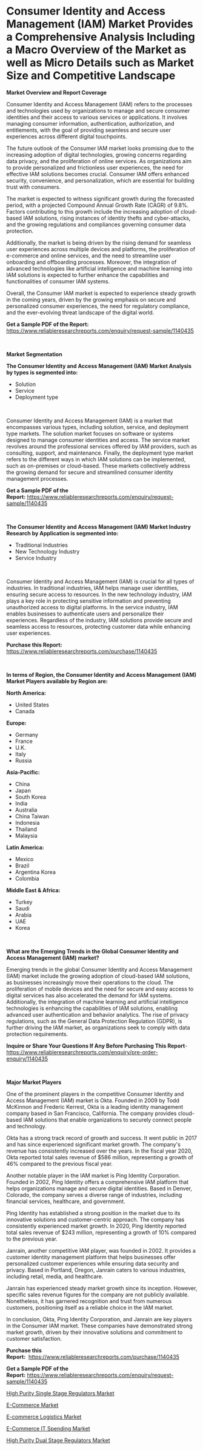 <p><h1>Consumer Identity and Access Management (IAM) Market Provides a Comprehensive Analysis Including a Macro Overview of the Market as well as Micro Details such as Market Size and Competitive Landscape</h1></p><p><strong>Market Overview and Report Coverage</strong></p>
<p><p>Consumer Identity and Access Management (IAM) refers to the processes and technologies used by organizations to manage and secure consumer identities and their access to various services or applications. It involves managing consumer information, authentication, authorization, and entitlements, with the goal of providing seamless and secure user experiences across different digital touchpoints.</p><p>The future outlook of the Consumer IAM market looks promising due to the increasing adoption of digital technologies, growing concerns regarding data privacy, and the proliferation of online services. As organizations aim to provide personalized and frictionless user experiences, the need for effective IAM solutions becomes crucial. Consumer IAM offers enhanced security, convenience, and personalization, which are essential for building trust with consumers.</p><p>The market is expected to witness significant growth during the forecasted period, with a projected Compound Annual Growth Rate (CAGR) of 9.8%. Factors contributing to this growth include the increasing adoption of cloud-based IAM solutions, rising instances of identity thefts and cyber-attacks, and the growing regulations and compliances governing consumer data protection.</p><p>Additionally, the market is being driven by the rising demand for seamless user experiences across multiple devices and platforms, the proliferation of e-commerce and online services, and the need to streamline user onboarding and offboarding processes. Moreover, the integration of advanced technologies like artificial intelligence and machine learning into IAM solutions is expected to further enhance the capabilities and functionalities of consumer IAM systems.</p><p>Overall, the Consumer IAM market is expected to experience steady growth in the coming years, driven by the growing emphasis on secure and personalized consumer experiences, the need for regulatory compliance, and the ever-evolving threat landscape of the digital world.</p></p>
<p><strong>Get a Sample PDF of the Report:</strong> <a href="https://www.reliableresearchreports.com/enquiry/request-sample/1140435">https://www.reliableresearchreports.com/enquiry/request-sample/1140435</a></p>
<p>&nbsp;</p>
<p><strong>Market Segmentation</strong></p>
<p><strong>The Consumer Identity and Access Management (IAM) Market Analysis by types is segmented into:</strong></p>
<p><ul><li>Solution</li><li>Service</li><li>Deployment type</li></ul></p>
<p>&nbsp;</p>
<p><p>Consumer Identity and Access Management (IAM) is a market that encompasses various types, including solution, service, and deployment type markets. The solution market focuses on software or systems designed to manage consumer identities and access. The service market revolves around the professional services offered by IAM providers, such as consulting, support, and maintenance. Finally, the deployment type market refers to the different ways in which IAM solutions can be implemented, such as on-premises or cloud-based. These markets collectively address the growing demand for secure and streamlined consumer identity management processes.</p></p>
<p><strong>Get a Sample PDF of the Report:</strong>&nbsp;<a href="https://www.reliableresearchreports.com/enquiry/request-sample/1140435">https://www.reliableresearchreports.com/enquiry/request-sample/1140435</a></p>
<p>&nbsp;</p>
<p><strong>The Consumer Identity and Access Management (IAM) Market Industry Research by Application is segmented into:</strong></p>
<p><ul><li>Traditional Industries</li><li>New Technology Industry</li><li>Service Industry</li></ul></p>
<p>&nbsp;</p>
<p><p>Consumer Identity and Access Management (IAM) is crucial for all types of industries. In traditional industries, IAM helps manage user identities, ensuring secure access to resources. In the new technology industry, IAM plays a key role in protecting sensitive information and preventing unauthorized access to digital platforms. In the service industry, IAM enables businesses to authenticate users and personalize their experiences. Regardless of the industry, IAM solutions provide secure and seamless access to resources, protecting customer data while enhancing user experiences.</p></p>
<p><strong>Purchase this Report:</strong>&nbsp; <a href="https://www.reliableresearchreports.com/purchase/1140435">https://www.reliableresearchreports.com/purchase/1140435</a></p>
<p>&nbsp;</p>
<p><strong>In terms of Region, the Consumer Identity and Access Management (IAM) Market Players available by Region are:</strong></p>
<p>
    <p> <strong> North America: </strong>
        <ul>
            <li>United States</li>
            <li>Canada</li>
        </ul>
        </p> 
    <p> <strong> Europe: </strong>
        <ul>
            <li>Germany</li>
            <li>France</li>
            <li>U.K.</li>
            <li>Italy</li>
            <li>Russia</li>
        </ul>
        </p> 
    <p> <strong> Asia-Pacific: </strong>
        <ul>
            <li>China</li>
            <li>Japan</li>
            <li>South Korea</li>
            <li>India</li>
            <li>Australia</li>
            <li>China Taiwan</li>
            <li>Indonesia</li>
            <li>Thailand</li>
            <li>Malaysia</li>
        </ul>
        </p> 
    <p> <strong> Latin America: </strong>
        <ul>
            <li>Mexico</li>
            <li>Brazil</li>
            <li>Argentina Korea</li>
            <li>Colombia</li>
        </ul>
        </p> 
    <p> <strong> Middle East & Africa: </strong>
        <ul>
            <li>Turkey</li>
            <li>Saudi</li>
            <li>Arabia</li>
            <li>UAE</li>
            <li>Korea</li>
        </ul>
    </p>
    </p>
<p>&nbsp;</p>
<p><strong>What are the Emerging Trends in the Global Consumer Identity and Access Management (IAM) market?</strong></p>
<p><p>Emerging trends in the global Consumer Identity and Access Management (IAM) market include the growing adoption of cloud-based IAM solutions, as businesses increasingly move their operations to the cloud. The proliferation of mobile devices and the need for secure and easy access to digital services has also accelerated the demand for IAM systems. Additionally, the integration of machine learning and artificial intelligence technologies is enhancing the capabilities of IAM solutions, enabling advanced user authentication and behavior analytics. The rise of privacy regulations, such as the General Data Protection Regulation (GDPR), is further driving the IAM market, as organizations seek to comply with data protection requirements.</p></p>
<p><strong>Inquire or Share Your Questions If Any Before Purchasing This Report</strong>- <a href="https://www.reliableresearchreports.com/enquiry/pre-order-enquiry/1140435">https://www.reliableresearchreports.com/enquiry/pre-order-enquiry/1140435</a></p>
<p>&nbsp;</p>
<p><strong>Major Market Players</strong></p>
<p><p>One of the prominent players in the competitive Consumer Identity and Access Management (IAM) market is Okta. Founded in 2009 by Todd McKinnon and Frederic Kerrest, Okta is a leading identity management company based in San Francisco, California. The company provides cloud-based IAM solutions that enable organizations to securely connect people and technology.</p><p>Okta has a strong track record of growth and success. It went public in 2017 and has since experienced significant market growth. The company's revenue has consistently increased over the years. In the fiscal year 2020, Okta reported total sales revenue of $586 million, representing a growth of 46% compared to the previous fiscal year.</p><p>Another notable player in the IAM market is Ping Identity Corporation. Founded in 2002, Ping Identity offers a comprehensive IAM platform that helps organizations manage and secure digital identities. Based in Denver, Colorado, the company serves a diverse range of industries, including financial services, healthcare, and government.</p><p>Ping Identity has established a strong position in the market due to its innovative solutions and customer-centric approach. The company has consistently experienced market growth. In 2020, Ping Identity reported total sales revenue of $243 million, representing a growth of 10% compared to the previous year.</p><p>Janrain, another competitive IAM player, was founded in 2002. It provides a customer identity management platform that helps businesses offer personalized customer experiences while ensuring data security and privacy. Based in Portland, Oregon, Janrain caters to various industries, including retail, media, and healthcare.</p><p>Janrain has experienced steady market growth since its inception. However, specific sales revenue figures for the company are not publicly available. Nonetheless, it has garnered recognition and trust from numerous customers, positioning itself as a reliable choice in the IAM market.</p><p>In conclusion, Okta, Ping Identity Corporation, and Janrain are key players in the Consumer IAM market. These companies have demonstrated strong market growth, driven by their innovative solutions and commitment to customer satisfaction.</p></p>
<p><strong>Purchase this Report:</strong>&nbsp;&nbsp;<a href="https://www.reliableresearchreports.com/purchase/1140435">https://www.reliableresearchreports.com/purchase/1140435</a></p>
<p></p>
<p><strong>Get a Sample PDF of the Report:</strong>&nbsp;<a href="https://www.reliableresearchreports.com/enquiry/request-sample/1140435">https://www.reliableresearchreports.com/enquiry/request-sample/1140435</a></p>
<p><p><a href="https://medium.com/@birdielynch645/high-purity-single-stage-regulators-market-size-and-market-trends-complete-industry-overview-2023-85b81f463701">High Purity Single Stage Regulators Market</a></p><p><a href="https://www.linkedin.com/pulse/e-commerce-market-challenges-opportunities-growth-drivers/">E-Commerce Market</a></p><p><a href="https://www.linkedin.com/pulse/decoding-e-commerce-logistics-market-deep-dive-latest/">E-commerce Logistics Market</a></p><p><a href="https://www.linkedin.com/pulse/e-commerce-spending-market-size-share-amp-trends-analysis/">E-Commerce IT Spending Market</a></p><p><a href="https://medium.com/@kelsitorphy644/high-purity-dual-stage-regulators-market-share-evolution-and-market-growth-trends-2023-2030-5b61cb2f3eb8">High Purity Dual Stage Regulators Market</a></p></p>